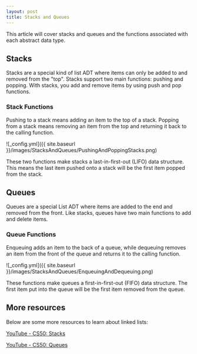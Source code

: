 ```yaml
---
layout: post
title: Stacks and Queues
---
```


This article will cover stacks and queues and the functions associated with each abstract data type.

## Stacks
Stacks are a special kind of list ADT where items can only be added to and removed from the "top".
Stacks support two main functions: pushing and popping. With stacks, you add and remove items by using push and pop functions.

### Stack Functions
Pushing to a stack means adding an item to the top of a stack.
Popping from a stack means removing an item from the top and returning it back to the calling function.

![_config.yml]({{ site.baseurl }}/images/StacksAndQueues/PushingAndPoppingStacks.png)

These two functions make stacks a last-in-first-out (LIFO) data structure. This means the last item pushed onto a stack will be the first item popped from the stack.

## Queues
Queues are a special List ADT where items are added to the end and removed from the front.
Like stacks, queues have two main functions to add and delete items.

### Queue Functions
Enqueuing adds an item to the back of a queue, while dequeuing removes an item from the front of the queue and returns it to the calling function.

![_config.yml]({{ site.baseurl }}/images/StacksAndQueues/EnqueuingAndDequeuing.png)

These functions make queues a first-in-first-out (FIFO) data structure. The first item put into the queue will be the first item removed from the queue.

## More resources
Below are some more resources to learn about linked lists:

[YouTube - CS50: Stacks](https://www.youtube.com/watch?v=hVsNqhEthOk)

[YouTube - CS50: Queues](https://www.youtube.com/watch?v=3TmUv1uS92s)

